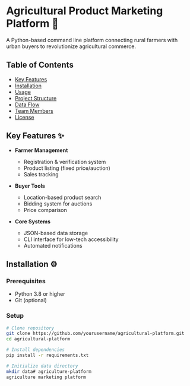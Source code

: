 # Agricultural Product Marketing Platform 🌱

A Python-based command line platform connecting rural farmers with urban buyers to revolutionize agricultural commerce.

## Table of Contents
- [Key Features](#key-features)
- [Installation](#installation)
- [Usage](#usage)
- [Project Structure](#project-structure)
- [Data Flow](#data-flow)
- [Team Members](#team-members)
- [License](#license)

## Key Features ✨

- **Farmer Management**
  - Registration & verification system
  - Product listing (fixed price/auction)
  - Sales tracking

- **Buyer Tools**
  - Location-based product search
  - Bidding system for auctions
  - Price comparison

- **Core Systems**
  - JSON-based data storage
  - CLI interface for low-tech accessibility
  - Automated notifications

## Installation ⚙️

### Prerequisites
- Python 3.8 or higher
- Git (optional)

### Setup
```bash
# Clone repository
git clone https://github.com/yourusername/agricultural-platform.git
cd agricultural-platform

# Install dependencies
pip install -r requirements.txt

# Initialize data directory
mkdir data# agriculture-platform
agriculture marketing platform
